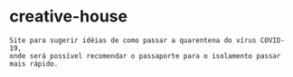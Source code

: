 # creative-house
    Site para sugerir idéias de como passar a quarentena do vírus COVID-19,
    onde será possível recomendar o passaporte para o isolamento passar mais rápido.